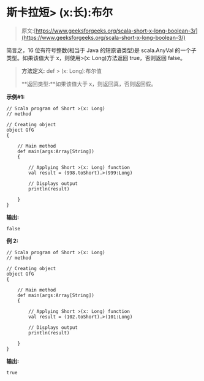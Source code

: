 # 斯卡拉短> (x:长):布尔

> 原文:[https://www.geeksforgeeks.org/scala-short-x-long-boolean-3/](https://www.geeksforgeeks.org/scala-short-x-long-boolean-3/)

简言之，16 位有符号整数(相当于 Java 的短原语类型)是 scala.AnyVal 的一个子类型。如果该值大于 x，则使用>(x: Long)方法返回 true，否则返回 false。

> **方法定义:** def > (x: Long):布尔值
> 
> **返回类型:**如果该值大于 x，则返回真，否则返回假。

**示例#1:**

```
// Scala program of Short >(x: Long) 
// method 

// Creating object 
object GfG 
{ 

    // Main method 
    def main(args:Array[String]) 
    { 

        // Applying Short >(x: Long) function 
        val result = (998.toShort).>(999:Long)

        // Displays output 
        println(result) 

    } 
} 
```

**输出:**

```
false

```

**例 2:**

```
// Scala program of Short >(x: Long) 
// method 

// Creating object 
object GfG 
{ 

    // Main method 
    def main(args:Array[String]) 
    { 

        // Applying Short >(x: Long) function 
        val result = (102.toShort).>(101:Long)

        // Displays output 
        println(result) 

    } 
} 
```

**输出:**

```
true

```